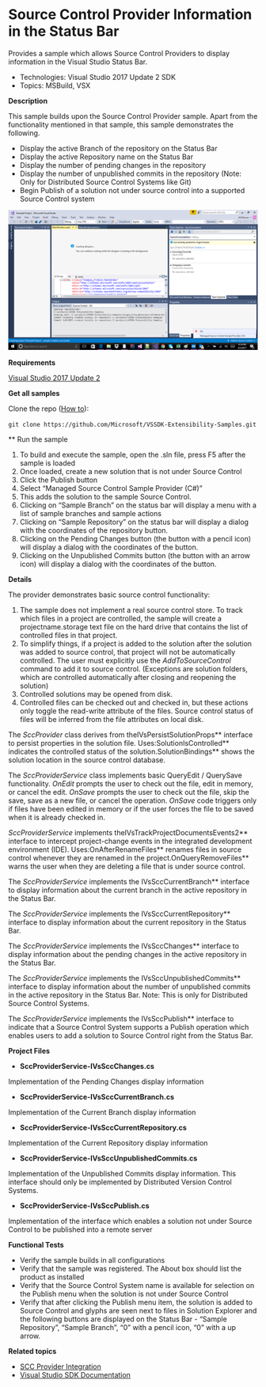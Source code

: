 
# Source Control Provider Information in the Status Bar
Provides a sample which allows Source Control Providers to display information in the Visual Studio Status Bar.


* Technologies: Visual Studio 2017 Update 2 SDK
* Topics: MSBuild, VSX

**Description**

This sample builds upon the Source Control Provider sample. Apart from the functionality mentioned in that sample, this sample demonstrates the following.

  * Display the active Branch of the repository on the Status Bar 
  * Display the active Repository name on the Status Bar 
  * Display the number of pending changes in the repository
  * Display the number of unpublished commits in the repository (Note: Only for Distributed Source Control Systems like Git) 
  * Begin Publish of a solution not under source control into a supported Source Control system 

![image](C%23/Resources/Example.SourceControlStatus.png)

**Requirements**

[ Visual Studio 2017 Update 2](https://www.visualstudio.com/products/visual-studio-community-vs?wt.mc_id=o~display~github~vssdk)

**Get all samples**

Clone the repo ([How to](https://git-scm.com/book/en/v2/Git-Basics-Getting-a-Git-Repository#Cloning-an-Existing-Repository)):

`git clone https://github.com/Microsoft/VSSDK-Extensibility-Samples.git`

** Run the sample

1. To build and execute the sample, open the .sln file, press F5 after the sample is loaded
2. Once loaded, create a new solution that is not under Source Control
3. Click the Publish button
4. Select “Managed Source Control Sample Provider (C#)”
5. This adds the solution to the sample Source Control.
6. Clicking on “Sample Branch” on the status bar will display a menu with a list of sample branches and sample actions
7. Clicking on “Sample Repository” on the status bar will display a dialog with the coordinates of the repository button.
8. Clicking on the Pending Changes button (the button with a pencil icon) will display a dialog with the coordinates of the button.
9. Clicking on the Unpublished Commits button (the button with an arrow icon) will display a dialog with the coordinates of the button.


**Details**

The provider demonstrates basic source control functionality:

  1. The sample does not implement a real source control store. To track which files in a project are controlled, the sample will create a projectname.storage text file on the hard drive that contains the list of controlled files in that project. 
  2. To simplify things, if a project is added to the solution after the solution was added to source control, that project will not be automatically controlled. The user must explicitly use the _AddToSourceControl_ command to add it to source control. (Exceptions are solution folders, which are controlled automatically after closing and reopening the solution) 
  3. Controlled solutions may be opened from disk.
  4. Controlled files can be checked out and checked in, but these actions only toggle the read-write attribute of the files. Source control status of files will be inferred from the file attributes on local disk. 



The _SccProvider_ class derives from theIVsPersistSolutionProps** interface 
to persist properties in the solution file. Uses:SolutionIsControlled**
indicates the controlled status of the solution.SolutionBindings** shows
the solution location in the source control database.

The _SccProviderService_ class implements basic QueryEdit / QuerySave
functionality. _OnEdit_ prompts the user to check out the file, edit in
memory, or cancel the edit. _OnSave_ prompts the user to check out the file,
skip the save, save as a new file, or cancel the operation. _OnSave_ code
triggers only if files have been edited in memory or if the user forces the
file to be saved when it is already checked in.

_SccProviderService_ implements theIVsTrackProjectDocumentsEvents2**
interface to intercept project-change events in the integrated development
environment (IDE). Uses:OnAfterRenameFiles** renames files in source
control whenever they are renamed in the project.OnQueryRemoveFiles** warns
the user when they are deleting a file that is under source control.

The _SccProviderService_ implements the IVsSccCurrentBranch** interface
to display information about the current branch in the active repository
in the Status Bar.

The _SccProviderService_ implements the IVsSccCurrentRepository** interface
to display information about the current repository
in the Status Bar.

The _SccProviderService_ implements the IVsSccChanges** interface
to display information about the pending changes in the active repository
in the Status Bar.

The _SccProviderService_ implements the IVsSccUnpublishedCommits** interface
to display information about the number of unpublished commits in the active repository
in the Status Bar. Note: This is only for Distributed Source Control Systems.

The _SccProviderService_ implements the IVsSccPublish** interface
to indicate that a Source Control System supports a Publish operation which enables 
users to add a solution to Source Control right from the Status Bar.

**Project Files**

* **SccProviderService-IVsSccChanges.cs**

Implementation of the Pending Changes display information

* **SccProviderService-IVsSccCurrentBranch.cs**

Implementation of the Current Branch display information

* **SccProviderService-IVsSccCurrentRepository.cs**

Implementation of the Current Repository display information

* **SccProviderService-IVsSccUnpublishedCommits.cs**

Implementation of the Unpublished Commits display information. This interface should only be implemented by Distributed Version Control Systems.

* **SccProviderService-IVsSccPublish.cs**

Implementation of the interface which enables a solution not under Source Control to be published into a remote server


**Functional Tests**

* Verify the sample builds in all configurations
* Verify that the sample was registered. The About box should list the product as installed
* Verify that the Source Control System name is available for selection on the Publish menu when the solution is not under Source Control
* Verify that after clicking the Publish menu item, the solution is added to Source Control and glyphs are seen next to files in Solution Explorer and the following buttons are displayed on the Status Bar - “Sample Repository”, “Sample Branch”, “0” with a pencil icon, “0” with a up arrow.

**Related topics**

  * [ SCC Provider Integration ](https://docs.microsoft.com/en-us/visualstudio/extensibility/internals/creating-a-source-control-vspackage)
* [ Visual Studio SDK Documentation ](https://docs.microsoft.com/en-us/visualstudio/extensibility/visual-studio-sdk)



